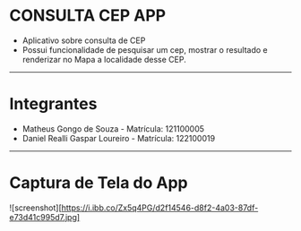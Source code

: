 # CONSULTA CEP APP

- Aplicativo sobre consulta de CEP
- Possui funcionalidade de pesquisar um cep, mostrar o resultado e renderizar no Mapa a localidade desse CEP.

---

# Integrantes

- Matheus Gongo de Souza - Matrícula: 121100005
- Daniel Realli Gaspar Loureiro - Matrícula: 122100019

---

# Captura de Tela do App
![screenshot][https://i.ibb.co/Zx5q4PG/d2f14546-d8f2-4a03-87df-e73d41c995d7.jpg]
